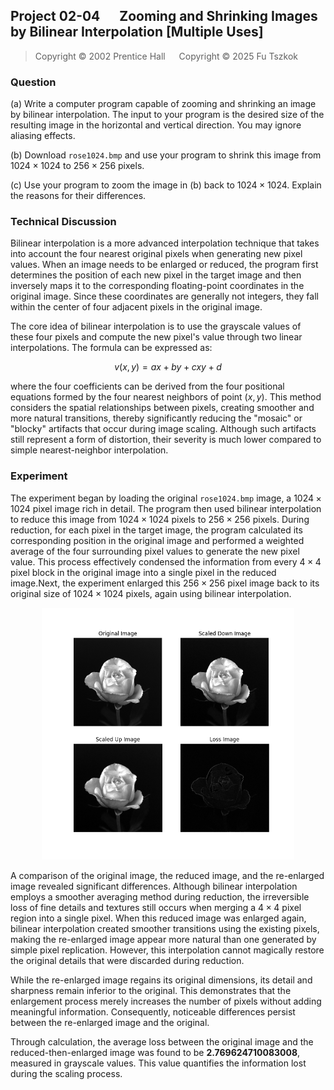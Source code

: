## Project 02-04 &emsp; Zooming and Shrinking Images by Bilinear Interpolation [Multiple Uses]

> Copyright © 2002 Prentice Hall &emsp; Copyright © 2025 Fu Tszkok

### Question

(a) Write a computer program capable of zooming and shrinking an image by bilinear interpolation. The input to your program is the desired size of the resulting image in the horizontal and vertical direction. You may ignore aliasing effects.

(b) Download `rose1024.bmp` and use your program to shrink this image from $1024 \times 1024$ to $256 \times 256$ pixels.

(c) Use your program to zoom the image in (b) back to $1024 \times 1024$. Explain the reasons for their differences.

### Technical Discussion

Bilinear interpolation is a more advanced interpolation technique that takes into account the four nearest original pixels when generating new pixel values. When an image needs to be enlarged or reduced, the program first determines the position of each new pixel in the target image and then inversely maps it to the corresponding floating-point coordinates in the original image. Since these coordinates are generally not integers, they fall within the center of four adjacent pixels in the original image.

The core idea of bilinear interpolation is to use the grayscale values of these four pixels and compute the new pixel's value through two linear interpolations. The formula can be expressed as:

$$
v(x,y)=ax+by+cxy+d
$$

where the four coefficients can be derived from the four positional equations formed by the four nearest neighbors of point $(x, y)$. This method considers the spatial relationships between pixels, creating smoother and more natural transitions, thereby significantly reducing the "mosaic" or "blocky" artifacts that occur during image scaling. Although such artifacts still represent a form of distortion, their severity is much lower compared to simple nearest-neighbor interpolation.

### Experiment

The experiment began by loading the original `rose1024.bmp` image, a $1024\times1024$ pixel image rich in detail. The program then used bilinear interpolation to reduce this image from $1024\times1024$ pixels to $256\times256$ pixels. During reduction, for each pixel in the target image, the program calculated its corresponding position in the original image and performed a weighted average of the four surrounding pixel values to generate the new pixel value. This process effectively condensed the information from every $4\times4$ pixel block in the original image into a single pixel in the reduced image.Next, the experiment enlarged this $256\times256$ pixel image back to its original size of $1024\times1024$ pixels, again using bilinear interpolation.

<center class ='img'>
<img src="../../figures/02-04/result.png" width="80%">
</center>

A comparison of the original image, the reduced image, and the re-enlarged image revealed significant differences. Although bilinear interpolation employs a smoother averaging method during reduction, the irreversible loss of fine details and textures still occurs when merging a $4\times4$ pixel region into a single pixel. When this reduced image was enlarged again, bilinear interpolation created smoother transitions using the existing pixels, making the re-enlarged image appear more natural than one generated by simple pixel replication. However, this interpolation cannot magically restore the original details that were discarded during reduction.

While the re-enlarged image regains its original dimensions, its detail and sharpness remain inferior to the original. This demonstrates that the enlargement process merely increases the number of pixels without adding meaningful information. Consequently, noticeable differences persist between the re-enlarged image and the original.

Through calculation, the average loss between the original image and the reduced-then-enlarged image was found to be **2.769624710083008**, measured in grayscale values. This value quantifies the information lost during the scaling process.
